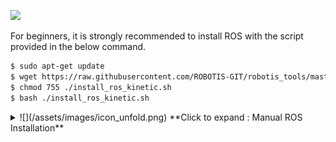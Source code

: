 ![](/assets/images/platform/openmanipulator_p/logo_ros.png)

For beginners, it is strongly recommended to install ROS with the script provided in the below command.


```bash
$ sudo apt-get update
$ wget https://raw.githubusercontent.com/ROBOTIS-GIT/robotis_tools/master/install_ros_kinetic.sh
$ chmod 755 ./install_ros_kinetic.sh
$ bash ./install_ros_kinetic.sh
```

<details>
<summary>
![](/assets/images/icon_unfold.png) **Click to expand : Manual ROS Installation**
</summary>
Please be aware that this manual installation takes a lot more time than installing with the script, but allows flexible choice of package installation. **This instruction is not recommended for the beginners.**  
Below instruction is based on [the official ROS Kinetic installation guide](http://wiki.ros.org/kinetic/Installation/Ubuntu).

1. Setup the sources.list
```bash
$ sudo sh -c 'echo "deb http://packages.ros.org/ros/ubuntu $(lsb_release -sc) main" > /etc/apt/sources.list.d/ros-latest.list'
```

2. Set up the keys
```bash
$ sudo apt-get install curl
$ curl -s https://raw.githubusercontent.com/ros/rosdistro/master/ros.asc | sudo apt-key add -
```

3. Install ROS
```bash
$ sudo apt-get update
$ sudo apt-get install ros-kinetic-desktop-full
```

4. Dependencies for building packages
```bash
$ sudo apt-get install python-rosdep python-rosinstall python-rosinstall-generator python-wstool build-essential
```

5. Initialize rosdep
```bash
$ sudo apt-get install python-rosdep
$ sudo rosdep init
$ rosdep update
```

6. ROS Environment setup  
Please do **NOT** enter below commands if you have installed ROS with the script file.  
The `install_ros_kinetic.sh` script file automatically configures the basic ROS environment.
```bash
$ sudo apt-get install git
$ mkdir -p ~/catkin_ws/src
$ catkin_init_workspace
$ cd ~/catkin_ws && catkin_make
$ echo "source /opt/ros/kinetic/setup.bash" >> ~/.bashrc
$ echo "source ~/catkin_ws/devel/setup.bash" >> ~/.bashrc
$ echo "export ROS_MASTER_URI=http://localhost:11311" >> ~/.bashrc
$ echo "export ROS_HOSTNAME=localhost" >> ~/.bashrc"
$ source ~/.bashrc
```
</details>
